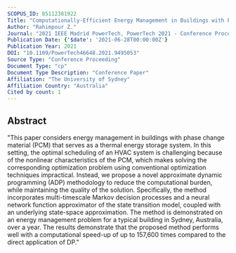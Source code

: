 ```yaml
---
SCOPUS_ID: 85112381922
Title: "Computationally-Efficient Energy Management in Buildings with Phase Change Materials using Approximate Dynamic Programming"
Author: "Rahimpour Z."
Journal: "2021 IEEE Madrid PowerTech, PowerTech 2021 - Conference Proceedings"
Publication Date: {'$date': '2021-06-28T00:00:00Z'}
Publication Year: 2021
DOI: "10.1109/PowerTech46648.2021.9495053"
Source Type: "Conference Proceeding"
Document Type: "cp"
Document Type Description: "Conference Paper"
Affiliation: "The University of Sydney"
Affiliation Country: "Australia"
Cited by count: 1
---
```


## Abstract
"This paper considers energy management in buildings with phase change material (PCM) that serves as a thermal energy storage system. In this setting, the optimal scheduling of an HVAC system is challenging because of the nonlinear characteristics of the PCM, which makes solving the corresponding optimization problem using conventional optimization techniques impractical. Instead, we propose a novel approximate dynamic programming (ADP) methodology to reduce the computational burden, while maintaining the quality of the solution. Specifically, the method incorporates multi-timescale Markov decision processes and a neural network function approximator of the state transition model, coupled with an underlying state-space approximation. The method is demonstrated on an energy management problem for a typical building in Sydney, Australia, over a year. The results demonstrate that the proposed method performs well with a computational speed-up of up to 157,600 times compared to the direct application of DP."
